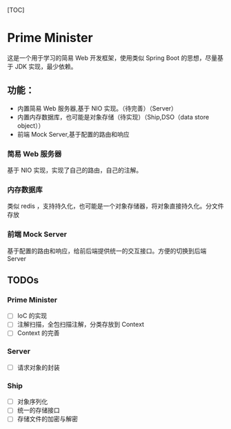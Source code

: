 [TOC]

# Prime Minister

这是一个用于学习的简易 Web 开发框架，使用类似 Spring Boot 的思想，尽量基于 JDK 实现，最少依赖。

## 功能：

- 内置简易 Web 服务器,基于 NIO 实现。（待完善）（Server）
- 内置内存数据库，也可能是对象存储（待实现）（Ship,DSO（data store object））
- 前端 Mock Server,基于配置的路由和响应

### 简易 Web 服务器

基于 NIO 实现，实现了自己的路由，自己的注解。


### 内存数据库

类似 redis ，支持持久化，也可能是一个对象存储器，将对象直接持久化。分文件存放


### 前端 Mock Server

基于配置的路由和响应，给前后端提供统一的交互接口。方便的切换到后端 Server

## TODOs

### Prime Minister

- [ ] IoC 的实现
- [ ] 注解扫描，全包扫描注解，分类存放到 Context
- [ ] Context 的完善

### Server

- [ ] 请求对象的封装

### Ship

- [ ] 对象序列化
- [ ] 统一的存储接口
- [ ] 存储文件的加密与解密